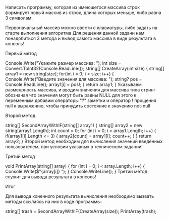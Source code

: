 Написать программу, которая из имеющегося массива строк формирует новый массив из строк, длина которых меньше, либо равна 3 символам.

Первоначальный массив можно ввести с клавиатуры, либо задать на старте выполнения алгоритма Для решения данной задачи нам понадобиться 3 метода и вывод самого массива в виде результата в консоль!

Первый метод

Console.Write("Укажите размер массива: ");
int size = Convert.ToInt32(Console.ReadLine());
string[] CreateArray(int size)
{
    string[] array1 = new string[size];
    for(int i = 0; i < size; i++)
    {
        Console.Write("Введите значения для массива: ");
        string? pos = Console.ReadLine();
        array1[i] = pos!;
    }
    return array1;
}
Указываем разменрность массива, и вводим значения для массива типа стринг обозначая что значения могут быть равны NULL для этого к переменным добавим операторы "?" заметки и оператор ! прощения null к выражению, чтобы принудить состояние к значению not-null

Второй метод

string[] SecondArrayWithIF(string[] array1)
{
    string[] array2 = new string[array1.Length];
    int count = 0;
    for (int i = 0; i < array1.Length; i++)
    {
    if(array1[i].Length <= 3)
        {
        array2[count] = array1[i];
        count++;
        }
    }
    return array2;
}
Второй метод необходим для вычисления значений введённых пользователем, при условии указаных в техническом задании!

Третий метод

void PrintArray(string[] array)
{
    for (int i = 0; i < array.Length; i++)
    {
        Console.Write($"{array[i]} ");
    }
    Console.WriteLine();
}
Третий метод служит для вывода результата в консоль!

Итог

Для вывода конечного результата вычисления необходимо вызвать методы ссылаясь на них в коде программы:

string[] trash = SecondArrayWithIF(CreateArray(size));
PrintArray(trash);
